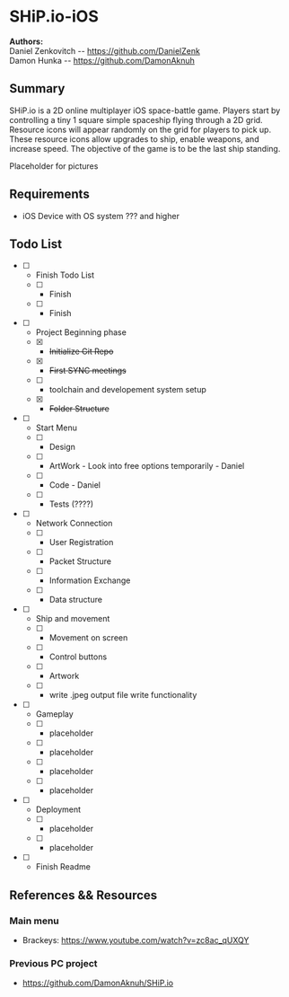 # SHiP.io-iOS
**Authors:**   
Daniel Zenkovitch -- https://github.com/DanielZenk  
Damon Hunka       -- https://github.com/DamonAknuh

## Summary  

SHiP.io is a 2D online multiplayer iOS space-battle game. Players start by controlling a tiny 1 square simple spaceship flying through a 2D grid. Resource icons will appear randomly on the grid for players to pick up. These resource icons allow upgrades to ship, enable weapons, and increase speed. The objective of the game is to be the last ship standing.

Placeholder for pictures


## Requirements

- iOS Device with OS system ??? and higher

## Todo List
- [ ] - Finish Todo List
  - [ ] - Finish
  - [ ] - Finish
- [ ] - Project Beginning phase
  - [x] - ~~Initialize Git Repo~~ 
  - [x] - ~~First SYNC meetings~~
  - [ ] - toolchain and developement system setup
  - [x] - ~~Folder Structure~~
- [ ] - Start Menu
  - [ ] - Design
  - [ ] - ArtWork - Look into free options temporarily - Daniel
  - [ ] - Code - Daniel
  - [ ] - Tests (????)
- [ ] - Network Connection
  - [ ] - User Registration
  - [ ] - Packet Structure
  - [ ] - Information Exchange
  - [ ] - Data structure 
- [ ] - Ship and movement
  - [ ] - Movement on screen
  - [ ] - Control buttons
  - [ ] - Artwork
  - [ ] - write .jpeg output file write functionality
- [ ] - Gameplay
  - [ ] - placeholder
  - [ ] - placeholder
  - [ ] - placeholder
  - [ ] - placeholder
- [ ] - Deployment
  - [ ] - placeholder
  - [ ] - placeholder
- [ ] - Finish Readme


## References && Resources
### Main menu
 - Brackeys: https://www.youtube.com/watch?v=zc8ac_qUXQY
### Previous PC project
 - https://github.com/DamonAknuh/SHiP.io
